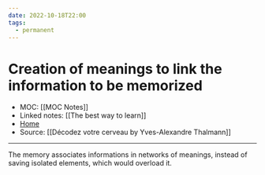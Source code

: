 ```yaml
---
date: 2022-10-18T22:00
tags:
  - permanent
---
```

# Creation of meanings to link the information to be memorized
- MOC: [[MOC Notes]]
- Linked notes: [[The best way to learn]]
- [Home](https://misudashi.ga/)
- Source: [[Décodez votre cerveau by Yves-Alexandre Thalmann]]
----------
The memory associates informations in networks of meanings, instead of saving isolated elements, which would overload it.